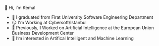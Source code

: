👋 Hi, I’m Kemal
- :100:   I graduated from Firat University Software Engineering Department
- :smirk:  I'm Working at Cybersoft/Istanbul
- :slightly_smiling_face:   Previously, I Worked on Artificial Intelligence at the European Union Business Development Center
- 👀 I’m interested in Artifical Intelligent and Machine Learning

